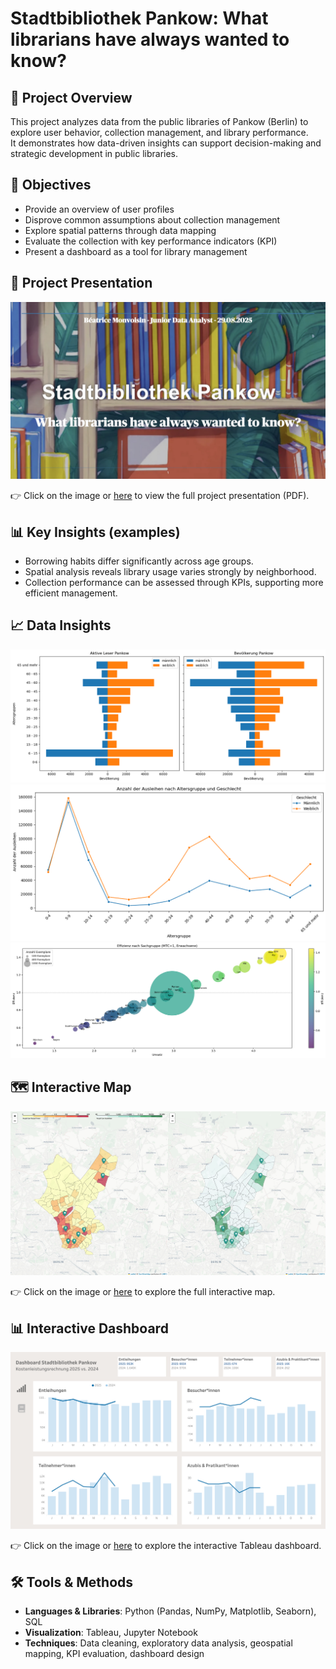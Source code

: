 # Stadtbibliothek Pankow: What librarians have always wanted to know?

## 📌 Project Overview
This project analyzes data from the public libraries of Pankow (Berlin) to explore user behavior, collection management, and library performance.  
It demonstrates how data-driven insights can support decision-making and strategic development in public libraries.

## 🎯 Objectives
- Provide an overview of user profiles  
- Disprove common assumptions about collection management  
- Explore spatial patterns through data mapping  
- Evaluate the collection with key performance indicators (KPI)  
- Present a dashboard as a tool for library management

## 📄 Project Presentation

[![Project Presentation](./images/presentation_preview.jpeg)](./docs/Pankow_libraries_Presentation.pdf)

👉 Click on the image or [here](./docs/StadtbibliothekPankow_Presentation.pdf) to view the full project presentation (PDF).

## 📊 Key Insights (examples)
- Borrowing habits differ significantly across age groups.  
- Spatial analysis reveals library usage varies strongly by neighborhood.  
- Collection performance can be assessed through KPIs, supporting more efficient management.

## 📈 Data Insights
![Age pyramid](./images/Alterspyramide.png)
![Borrowing habits by age group](./images/Line_Ausleihzahl_Alter_Geschlecht.png)
![Effizienz](./images/Scatter_Effizienz.png)

## 🗺️ Interactive Map

[![Interactive Map Screenshot](./images/Map_Pankow.png)](https://beatricem476.github.io/Final-project/dualmap_nutzer_prets.html)

👉 Click on the image or [here](https://beatricem476.github.io/Final-project/dualmap_nutzer_prets.html) to explore the full interactive map.

## 📊 Interactive Dashboard

[![Tableau Dashboard Screenshot](./images/Dashboard_KLR.png)](https://public.tableau.com/views/DashboardStadtbibliothekPankow/KLR2?:language=de-DE&:sid=&:redirect=auth&:display_count=n&:origin=viz_share_link)

👉 Click on the image or [here](https://public.tableau.com/views/DashboardStadtbibliothekPankow/KLR2?:language=de-DE&:sid=&:redirect=auth&:display_count=n&:origin=viz_share_link) to explore the interactive Tableau dashboard.

## 🛠️ Tools & Methods
- **Languages & Libraries**: Python (Pandas, NumPy, Matplotlib, Seaborn), SQL  
- **Visualization**: Tableau, Jupyter Notebook  
- **Techniques**: Data cleaning, exploratory data analysis, geospatial mapping, KPI evaluation, dashboard design